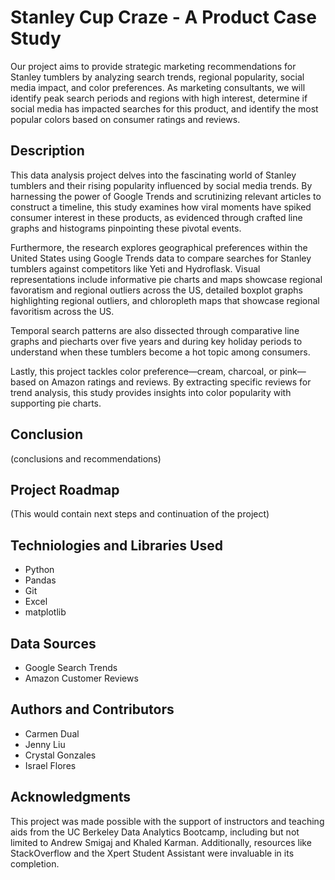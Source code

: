 # Stanley Cup Craze - A Product Case Study

Our project aims to provide strategic marketing recommendations for Stanley tumblers by analyzing search trends, regional popularity, social media impact, and color preferences. 
As marketing consultants, we will identify peak search periods and regions with high interest, determine if social media has impacted searches for this product, and identify the most 
popular colors based on consumer ratings and reviews.

## Description

This data analysis project delves into the fascinating world of Stanley tumblers and their rising popularity influenced by social media trends. By harnessing the power of Google Trends and scrutinizing relevant articles to construct a timeline, this study examines how viral moments have spiked consumer interest in these products, as evidenced through crafted line graphs and histograms pinpointing these pivotal events.

Furthermore, the research explores geographical preferences within the United States using Google Trends data to compare searches for Stanley tumblers against competitors like Yeti and Hydroflask. Visual representations include informative pie charts and maps showcase regional favoratism and regional outliers across the US, detailed boxplot graphs highlighting regional outliers, and chloropleth maps that showcase regional favoritism across the US.

Temporal search patterns are also dissected through comparative line graphs and piecharts over five years and during key holiday periods to understand when these tumblers become a hot topic among consumers.

Lastly, this project tackles color preference—cream, charcoal, or pink—based on Amazon ratings and reviews. By extracting specific reviews for trend analysis, this study provides insights into color popularity with supporting pie charts.

## Conclusion 
(conclusions and recommendations)

## Project Roadmap
(This would contain next steps and continuation of the project)

## Techniologies and Libraries Used
* Python
* Pandas
* Git
* Excel
* matplotlib

## Data Sources
* Google Search Trends
* Amazon Customer Reviews

## Authors and Contributors
* Carmen Dual 
* Jenny Liu 
* Crystal Gonzales 
* Israel Flores 

## Acknowledgments
This project was made possible with the support of instructors and teaching aids from the UC Berkeley Data Analytics Bootcamp, including but not limited to Andrew Smigaj and Khaled Karman. Additionally, resources like StackOverflow and the Xpert Student Assistant were invaluable in its completion.
